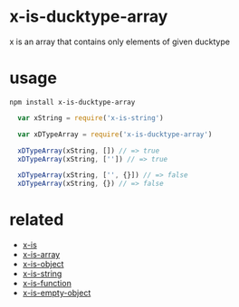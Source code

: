 # x-is-ducktype-array
x is an array that contains only elements of given ducktype

# usage
`npm install x-is-ducktype-array`

```js
  var xString = require('x-is-string')

  var xDTypeArray = require('x-is-ducktype-array')

  xDTypeArray(xString, []) // => true
  xDTypeArray(xString, ['']) // => true

  xDTypeArray(xString, ['', {}]) // => false
  xDTypeArray(xString, {}) // => false
```


# related
* [x-is](https://www.npmjs.com/package/x-is)
* [x-is-array](https://www.npmjs.com/package/x-is-array)
* [x-is-object](https://www.npmjs.com/package/x-is-object)
* [x-is-string](https://www.npmjs.com/package/x-is-string)
* [x-is-function](https://www.npmjs.com/package/x-is-function)
* [x-is-empty-object](https://www.npmjs.com/package/x-is-empty-object)
